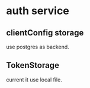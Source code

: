 # auth service

## clientConfig storage

use postgres as backend.

## TokenStorage

current it use local file.
